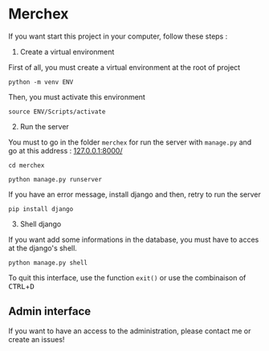 # Merchex

If you want start this project in your computer, follow these steps : 

1. Create a virtual environment 

First of all, you must create a virtual environment at the root of project

```
python -m venv ENV
```

Then, you must activate this environment 

```
source ENV/Scripts/activate
```

2. Run the server

You must to go in the folder `merchex` for run the server with `manage.py` and go at this address : [127.0.0.1:8000/](http://127.0.0.1:8000/)

```
cd merchex

python manage.py runserver
```

If you have an error message, install django and then, retry to run the server

```
pip install django
```

3. Shell django

If you want add some informations in the database, you must have to acces at the django's shell. 

```
python manage.py shell
```

To quit this interface, use the function `exit()` or use the combinaison of <kbd>CTRL</kbd>+<kbd>D</kbd>


## Admin interface 

If you want to have an access to the administration, please contact me or create an issues!
